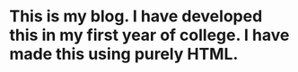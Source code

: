 # This is my blog. I have developed this in my first year of college. I have made this using purely HTML.
